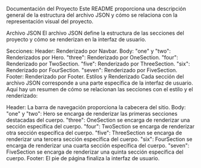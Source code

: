 Documentación del Proyecto
Este README proporciona una descripción general de la estructura del archivo JSON y cómo se relaciona con la representación visual del proyecto.

Archivo JSON
El archivo JSON define la estructura de las secciones del proyecto y cómo se renderizan en la interfaz de usuario.

Secciones:
Header: Renderizado por Navbar.
Body:
"one" y "two": Renderizados por Hero.
"three": Renderizado por OneSection.
"four": Renderizado por TwoSection.
"five": Renderizado por ThreeSection.
"six": Renderizado por FourSection.
"seven": Renderizado por FiveSection.
Footer: Renderizado por Footer.
Estilos y Renderizado
Cada sección del archivo JSON corresponde a una parte específica de la interfaz de usuario. Aquí hay un resumen de cómo se relacionan las secciones con el estilo y el renderizado:

Header: La barra de navegación proporciona la cabecera del sitio.
Body:
"one" y "two": Hero se encarga de renderizar las primeras secciones destacadas del cuerpo.
"three": OneSection se encarga de renderizar una sección específica del cuerpo.
"four": TwoSection se encarga de renderizar otra sección específica del cuerpo.
"five": ThreeSection se encarga de renderizar una tercera sección específica del cuerpo.
"six": FourSection se encarga de renderizar una cuarta sección específica del cuerpo.
"seven": FiveSection se encarga de renderizar una quinta sección específica del cuerpo.
Footer: El pie de página finaliza la interfaz de usuario.

